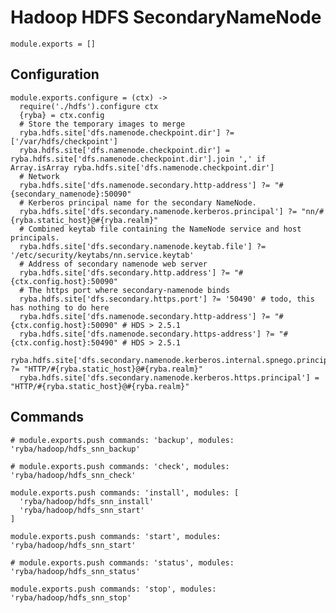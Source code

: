 
# Hadoop HDFS SecondaryNameNode 

    module.exports = []

## Configuration

    module.exports.configure = (ctx) ->
      require('./hdfs').configure ctx
      {ryba} = ctx.config
      # Store the temporary images to merge
      ryba.hdfs.site['dfs.namenode.checkpoint.dir'] ?= ['/var/hdfs/checkpoint']
      ryba.hdfs.site['dfs.namenode.checkpoint.dir'] = ryba.hdfs.site['dfs.namenode.checkpoint.dir'].join ',' if Array.isArray ryba.hdfs.site['dfs.namenode.checkpoint.dir']
      # Network
      ryba.hdfs.site['dfs.namenode.secondary.http-address'] ?= "#{secondary_namenode}:50090"
      # Kerberos principal name for the secondary NameNode.
      ryba.hdfs.site['dfs.secondary.namenode.kerberos.principal'] ?= "nn/#{ryba.static_host}@#{ryba.realm}"
      # Combined keytab file containing the NameNode service and host principals.
      ryba.hdfs.site['dfs.secondary.namenode.keytab.file'] ?= '/etc/security/keytabs/nn.service.keytab'
      # Address of secondary namenode web server
      ryba.hdfs.site['dfs.secondary.http.address'] ?= "#{ctx.config.host}:50090"
      # The https port where secondary-namenode binds
      ryba.hdfs.site['dfs.secondary.https.port'] ?= '50490' # todo, this has nothing to do here
      ryba.hdfs.site['dfs.namenode.secondary.http-address'] ?= "#{ctx.config.host}:50090" # HDS > 2.5.1
      ryba.hdfs.site['dfs.namenode.secondary.https-address'] ?= "#{ctx.config.host}:50490" # HDS > 2.5.1
      ryba.hdfs.site['dfs.secondary.namenode.kerberos.internal.spnego.principal'] ?= "HTTP/#{ryba.static_host}@#{ryba.realm}"
      ryba.hdfs.site['dfs.secondary.namenode.kerberos.https.principal'] = "HTTP/#{ryba.static_host}@#{ryba.realm}"

## Commands

    # module.exports.push commands: 'backup', modules: 'ryba/hadoop/hdfs_snn_backup'

    # module.exports.push commands: 'check', modules: 'ryba/hadoop/hdfs_snn_check'

    module.exports.push commands: 'install', modules: [
      'ryba/hadoop/hdfs_snn_install'
      'ryba/hadoop/hdfs_snn_start'
    ]

    module.exports.push commands: 'start', modules: 'ryba/hadoop/hdfs_snn_start'

    # module.exports.push commands: 'status', modules: 'ryba/hadoop/hdfs_snn_status'

    module.exports.push commands: 'stop', modules: 'ryba/hadoop/hdfs_snn_stop'



